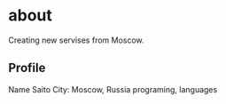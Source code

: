 # about 
Creating new servises from Moscow.

## Profile
Name Saito 
City: Moscow, Russia
programing, languages 
